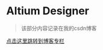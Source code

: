 # Altium Designer

> 该部分内容记录在我的csdn博客

[<u>点击这里跳转到博客专栏</u>](https://blog.csdn.net/iiinoname/category_10303152.html)
